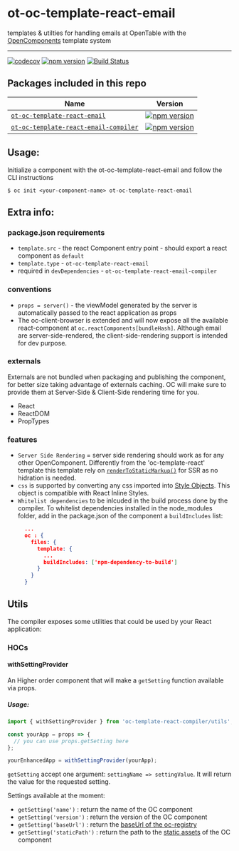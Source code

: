 ot-oc-template-react-email
==========================

templates & utilties for handling emails at OpenTable with the [OpenComponents](https://github.com/opentable/oc) template system

***

[![codecov](https://codecov.io/gh/opentable/ot-oc-template-react-email/branch/master/graph/badge.svg)](https://codecov.io/gh/opentable/ot-oc-template-react-email)
[![npm version](https://badge.fury.io/js/ot-oc-template-react-email.svg)](http://badge.fury.io/js/ot-oc-template-react-email)
[![Build Status](https://travis-ci.org/opentable/ot-oc-template-react-email.svg?branch=master)](https://travis-ci.org/opentable/ot-oc-template-react-email)

## Packages included in this repo

| Name | Version |
|--------|-------|
| [`ot-oc-template-react-email`](/packages/ot-oc-template-react-email) | [![npm version](https://badge.fury.io/js/ot-oc-template-react-email.svg)](http://badge.fury.io/js/ot-oc-template-react-email) |
| [`ot-oc-template-react-email-compiler`](/packages/ot-oc-template-react-email-compiler) | [![npm version](https://badge.fury.io/js/ot-oc-template-react-email-compiler.svg)](http://badge.fury.io/js/ot-oc-template-react-email-compiler) 


## Usage:

Initialize a component with the ot-oc-template-react-email and follow the CLI instructions

```
$ oc init <your-component-name> ot-oc-template-react-email
```

## Extra info:
### package.json requirements
- `template.src` - the react Component entry point -  should export a react component as `default`
- `template.type` -  `ot-oc-template-react-email`
- required in `devDependencies` -  `ot-oc-template-react-email-compiler`
### conventions
- `props = server()` - the viewModel generated by the server is automatically passed to the react application as props
- The oc-client-browser is extended and will now expose all the available react-component at `oc.reactComponents[bundleHash]`. Although email are server-side-rendered, the client-side-rendering support is intended for dev purpose.

### externals
Externals are not bundled when packaging and publishing the component, for better size taking advantage of externals caching. OC will make sure to provide them at Server-Side & Client-Side rendering time for you.
- React
- ReactDOM
- PropTypes
 
### features
- `Server Side Rendering` = server side rendering should work as for any other OpenComponent. Differently from the 'oc-template-react' template this template rely on [`renderToStaticMarkup()`](https://reactjs.org/docs/react-dom-server.html#rendertostaticmarkup) for SSR as no hidration is needed.
- `css` is supported by converting any css imported into [Style Objects](https://www.w3schools.com/jsref/dom_obj_style.asp). This object is compatible with React Inline Styles.
- `Whitelist dependencies` to be inlcuded in the build process done by the compiler. To whitelist dependencies installed in the node_modules folder, add in the package.json of the component a `buildIncludes` list:
  ```json
    ...
    oc : {
      files: {
        template: {
          ...
          buildIncludes: ['npm-dependency-to-build']
        }
      }
    }
  ```



## Utils

The compiler exposes some utilities that could be used by your React application:

### HOCs

#### withSettingProvider

An Higher order component that will make a `getSetting` function available via props.

##### Usage:

```javascript
import { withSettingProvider } from 'oc-template-react-compiler/utils';

const yourApp = props => {
  // you can use props.getSetting here
};

yourEnhancedApp = withSettingProvider(yourApp);
```

`getSetting` accept one argument: `settingName => settingValue`. It will return the value for the requested setting.

Settings available at the moment:
- `getSetting('name')` : return the name of the OC component
- `getSetting('version')` : return the version of the OC component
- `getSetting('baseUrl')` : return the [baseUrl of the oc-registry](https://github.com/opentable/oc/wiki/The-server.js#context-properties)
- `getSetting('staticPath')` : return the path to the [static assets](https://github.com/opentable/oc/wiki/The-server.js#add-static-resource-to-the-component) of the OC component
